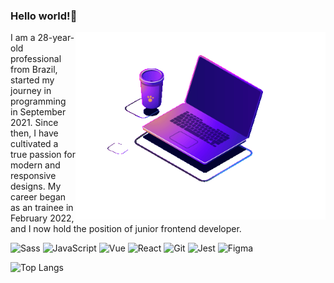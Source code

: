 ### Hello world!👋

<img src="./ba3b0ad6-4659-4060-8c96-f348e16f2334.gif" alt="ilustração de um computador" min-width="400px" max-width="400px" width="400px" align="right" style="transition: transform 1s, opacity 0.3s;">

<p align="left"> 
I am a 28-year-old professional from Brazil, started my journey in programming in September 2021. Since then, I have cultivated a true passion for modern and responsive designs. My career began as an trainee in February 2022, and I now hold the position of junior frontend developer.
</p>

![Sass](https://img.shields.io/badge/Sass-CC6699?style=for-the-badge&logo=sass&logoColor=white)
![JavaScript](https://img.shields.io/badge/JavaScript-F7DF1E?style=for-the-badge&logo=javascript&logoColor=black)
![Vue](https://img.shields.io/badge/Vue.js-35495E?style=for-the-badge&logo=vue.js&logoColor=4FC08D)
![React](https://img.shields.io/badge/React-20232A?style=for-the-badge&logo=react&logoColor=61DAFB)
![Git](https://img.shields.io/badge/Git-000?style=for-the-badge&logo=git&logoColor=white)
![Jest](https://img.shields.io/badge/Jest-cb461b?style=for-the-badge&logo=jest&logoColor=white)
![Figma](https://img.shields.io/badge/Figma-ffffff?style=for-the-badge&logo=figma)

![Top Langs](https://github-readme-stats.vercel.app/api/top-langs/?username=FelipeEvaldtCarvalho&layout=compact&theme=transparent&title_color=4cd7a9)


<!--
**FelipeEvaldtCarvalho/FelipeEvaldtCarvalho** is a ✨ _special_ ✨ repository because its `README.md` (this file) appears on your GitHub profile.

Here are some ideas to get you started:

- 🔭 I’m currently working on ...
- 🌱 I’m currently learning ...
- 👯 I’m looking to collaborate on ...
- 🤔 I’m looking for help with ...
- 💬 Ask me about ...
- 📫 How to reach me: ...
- 😄 Pronouns: ...
- ⚡ Fun fact: ...
-->
